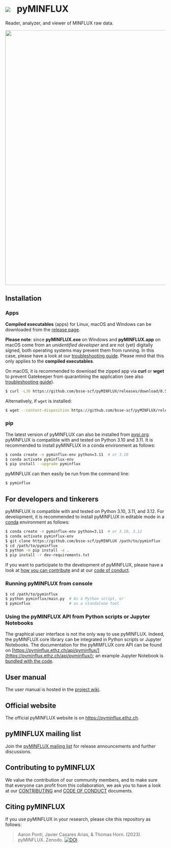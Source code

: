 # ![](pyminflux/ui/assets/Logo_v3_small.png)&nbsp;&nbsp;&nbsp;pyMINFLUX

Reader, analyzer, and viewer of MINFLUX raw data.

<p align="center">
  <img width="800" src="https://pyminflux.ethz.ch/img/pyminflux.png">
</p>

## Installation

### Apps

**Compiled executables** (apps) for Linux, macOS and Windows can be downloaded from the [release page](https://github.com/bsse-scf/pyMINFLUX/releases/latest). 

**Please note**: since **pyMINFLUX.exe** on Windows and **pyMINFLUX.app** on macOS come from an *unidentified developer* and are not (yet) digitally signed, both operating systems may prevent them from running. In this case, please have a look at our [troubleshooting guide](https://github.com/bsse-scf/pyMINFLUX/wiki/Troubleshooting#installation). Please mind that this only applies to the **compiled executables**.

On macOS, it is recommended to download the zipped app via **curl** or **wget** to prevent Gatekeeper from quarantining the application (see also [troubleshooting guide](https://github.com/bsse-scf/pyMINFLUX/wiki/Troubleshooting#installation)).

```bash
$ curl -LJO https://github.com/bsse-scf/pyMINFLUX/releases/download/0.5.0/pyMINFLUX_0.5.0_macos_m1.zip
```
Alternatively, if `wget` is installed:

```bash
$ wget --content-disposition https://github.com/bsse-scf/pyMINFLUX/releases/download/0.5.0/pyMINFLUX_0.5.0_macos_m1.zip
```

### pip

The latest version of pyMINFLUX can also be installed from [pypi.org](https://pypi.org/project/pyminflux/). pyMINFLUX is compatible with and tested on Python 3.10 and 3.11. It is recommended to install pyMINFLUX in a conda environment as follows:

```sh
$ conda create -n pyminflux-env python=3.11  # or 3.10
$ conda activate pyminflux-env
$ pip install --upgrade pyminflux
```

pyMINFLUX can then easily be run from the command line:

```sh
$ pyminflux
```

## For developers and tinkerers

pyMINFLUX is compatible with and tested on Python 3.10, 3.11, and 3.12. For development, it is recommended to install pyMINFLUX in editable mode in a [conda](https://docs.conda.io/en/latest/miniconda.html#latest-miniconda-installer-links) environment as follows:

```sh
$ conda create -n pyminflux-env python=3.11  # or 3.10, 3.12
$ conda activate pyminflux-env
$ git clone https://github.com/bsse-scf/pyMINFLUX /path/to/pyminflux
$ cd /path/to/pyminflux
$ python -m pip install -e .
$ pip install -r dev-requirements.txt
```

If you want to participate to the development of pyMINFLUX, please have a look at [how you can contribute](CONTRIBUTING.md) and at our [code of conduct](CODE_OF_CONDUCT.md).

### Running pyMINFLUX from console

```sh
$ cd /path/to/pyminflux
$ python pyminflux/main.py  # As a Python script, or
$ pyminflux                 # as a standalone tool
```

### Using the pyMINFLUX API from Python scripts or Jupyter Notebooks

The graphical user interface is not the only way to use pyMINFLUX. Indeed, the pyMINFLUX core library can be integrated in Python scripts or Jupyter Notebooks. The documentation for the pyMIMFLUX core API can be found on [https://pyminflux.ethz.ch/api/pyminflux/](https://pyminflux.ethz.ch/api/pyminflux/); an example Jupyter Notebook is [bundled with the code](/examples/processing.ipynb).

## User manual

The user manual is hosted in the [project wiki](https://github.com/bsse-scf/pyMINFLUX/wiki/pyMINFLUX-user-manual).

## Official website

The official pyMINFLUX website is on https://pyminflux.ethz.ch.

## pyMINFLUX mailing list

Join the [pyMINFLUX mailing list](https://sympa.ethz.ch/sympa/subscribe/pyminflux) for release announcements and further discussions.

## Contributing to pyMINFLUX

We value the contribution of our community members, and to make sure that everyone can profit from this collaboration, we ask you to have a look at our [CONTRIBUTING](./CONTRIBUTING.md) and [CODE OF CONDUCT](./CODE_OF_CONDUCT.md) documents.

## Citing pyMINFLUX

If you use pyMINFLUX in your research, please cite this repository as follows:

> Aaron Ponti, Javier Casares Arias, & Thomas Horn. (2023). pyMINFLUX. Zenodo. [![DOI](https://zenodo.org/badge/DOI/10.5281/zenodo.7895501.svg)](https://doi.org/10.5281/zenodo.7895501)




